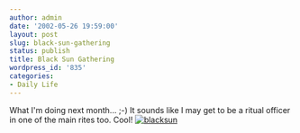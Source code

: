 ```yaml
---
author: admin
date: '2002-05-26 19:59:00'
layout: post
slug: black-sun-gathering
status: publish
title: Black Sun Gathering
wordpress_id: '835'
categories:
- Daily Life
---
```


What I'm doing next month... ;-) It sounds like I may get to be a ritual
officer in one of the main rites too. Cool!
[![blacksun](http://farm3.static.flickr.com/2352/2132656188_bc58975c8c.jpg)](http://www.flickr.com/photos/albill/2132656188/ "blacksun by albill, on Flickr")
